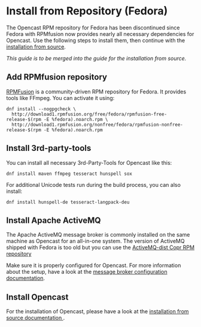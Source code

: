 Install from Repository (Fedora)
================================

The Opencast RPM repository for Fedora has been discontinued since Fedora with RPMfusion now provides nearly all
necessary dependencies for Opencast. Use the following steps to install them, then continue with the [installation from
source](source-rhel-sl-centos.md).

*This guide is to be merged into the guide for the installation from source.*


Add RPMfusion repository
------------------------

[RPMFusion](https://rpmfusion.org/) is a community-driven RPM repository for Fedora. It provides tools like FFmpeg. You
can activate it using:

    dnf install --nogpgcheck \
      http://download1.rpmfusion.org/free/fedora/rpmfusion-free-release-$(rpm -E %fedora).noarch.rpm \
      http://download1.rpmfusion.org/nonfree/fedora/rpmfusion-nonfree-release-$(rpm -E %fedora).noarch.rpm


Install 3rd-party-tools
-----------------------

You can install all necessary 3rd-Party-Tools for Opencast like this:

    dnf install maven ffmpeg tesseract hunspell sox

For additional Unicode tests run during the build process, you can also install:

    dnf install hunspell-de tesseract-langpack-deu


Install Apache ActiveMQ
-----------------------

The Apache ActiveMQ message broker is commonly installed on the same machine as Opencast for an all-in-one system. The
version of ActiveMQ shipped with Fedora is too old but you can use the [ActiveMQ-dist Copr RPM repository
](https://copr.fedoraproject.org/coprs/lkiesow/apache-activemq-dist/)

Make sure it is properly configured for Opencast. For more information about the setup, have a look at the
[message broker configuration documentation](../configuration/message-broker.md).


Install Opencast
----------------

For the installation of Opencast, please have a look at the [installation from source documentation
](source-rhel-sl-centos.md).
